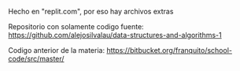 Hecho en "replit.com", por eso hay archivos extras

Repositorio con solamente codigo fuente:
https://github.com/alejosilvalau/data-structures-and-algorithms-1

Codigo anterior de la materia:
https://bitbucket.org/franquito/school-code/src/master/





